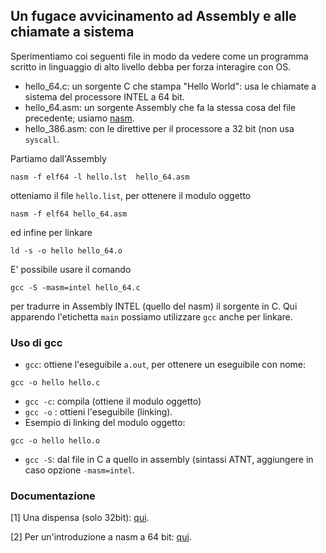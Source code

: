 ## Un fugace avvicinamento ad Assembly e alle chiamate a sistema

Sperimentiamo coi seguenti file in modo da vedere come un programma scritto in linguaggio di alto livello debba per forza interagire con OS.

- hello_64.c: un sorgente C che stampa "Hello World": usa le chiamate a sistema del processore INTEL a 64 bit.
- hello_64.asm: un sorgente Assembly che fa la stessa cosa del file precedente; usiamo [nasm](http://www.nasm.us/).
- hello_386.asm: con le direttive per il processore a 32 bit (non usa `syscall`.

Partiamo dall'Assembly
```
nasm -f elf64 -l hello.lst  hello_64.asm
```
otteniamo il file `hello.list`, per ottenere il modulo oggetto
```
nasm -f elf64 hello_64.asm
```
ed infine per linkare
```
ld -s -o hello hello_64.o
```

E' possibile usare il comando 
```
gcc -S -masm=intel hello_64.c
```
per tradurre in Assembly INTEL (quello del nasm) il sorgente in C. Qui apparendo l'etichetta `main` possiamo utilizzare `gcc` anche per linkare.

### Uso di gcc
- `gcc`: ottiene l'eseguibile `a.out`, per ottenere un eseguibile con nome:

`
gcc -o hello hello.c
`
- `gcc -c`: compila (ottiene il modulo oggetto)
- `gcc -o`	: ottieni l'eseguibile (linking).
- Esempio di linking del modulo oggetto:

`
gcc -o hello hello.o
`
- `gcc -S`: dal file in C a quello in assembly (sintassi ATNT, aggiungere in caso opzione `-masm=intel`.

### Documentazione

[1] Una dispensa (solo 32bit): [qui](https://pacman128.github.io/static/pcasm-book-italian.pdf).

[2] Per un'introduzione a nasm a 64 bit: [qui](http://www.lomont.org/Math/Papers/2009/Introduction%20to%20x64%20Assembly.pdf).